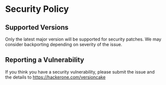 # Security Policy

## Supported Versions

Only the latest major version will be supported for security patches. We may consider backporting depending on severity of the issue.

## Reporting a Vulnerability

If you think you have a security vulnerability, please submit the issue and the details to https://hackerone.com/versioncake
